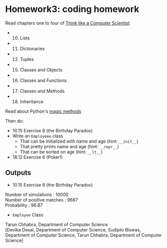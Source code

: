 # Homework3: coding homework 


Read chapters one to four of [Think like a Computer Scientist](http://www.greenteapress.com/thinkpython/html/index.html)

+ 10. Lists
+ 11. Dictionaries
+ 12. Tuples
+ 15. Classes and Objects
+ 16. Classes and Functions
+ 17. Classes and Methods
+ 18. Inheritance

Read about Python's [magic methods](http://www.rafekettler.com/magicmethods.html)

Then do:

+ 10.15 Exercise 8 (the Birthday Paradox)
+ Write an `Employeee` class
     + That can be initialized with name and age (hint: `__init__`)
     + That pretty prints name and age (hint: `__repr__`)
	 + That can be sorted on age (hint: `__lt__`)
+ 18.12:Exercise 6 (Poker!) 

## Outputs
+ 10.15 Exercise 8 (the Birthday Paradox)

Number of simulations : 10000<br/>
Number of positive matches : 9687<br/>
Probability : 96.87<br/>

+ `Employee` Class

Tarun Chhabra, Department of Computer Science<br/>
[Devika Desai, Department of Computer Science, Sudipto Biswas, Department of Computer Science, Tarun Chhabra, Department of Computer Science]<br/>


